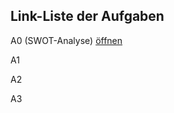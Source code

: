 ## Link-Liste der Aufgaben

A0 (SWOT-Analyse) [öffnen](https://gionegel.github.io/IFD-WiSe20-21/task-0.html)

A1

A2

A3
